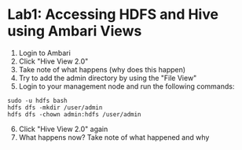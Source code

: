 # Lab1: Accessing HDFS and Hive using Ambari Views 

1. Login to Ambari
2. Click "Hive View 2.0"
3. Take note of what happens (why does this happen)
4. Try to add the admin directory by using the "File View"
5. Login to your management node and run the following commands:
```
sudo -u hdfs bash
hdfs dfs -mkdir /user/admin
hdfs dfs -chown admin:hdfs /user/admin

```
6. Click "Hive View 2.0" again
7. What happens now?  Take note of what happened and why

